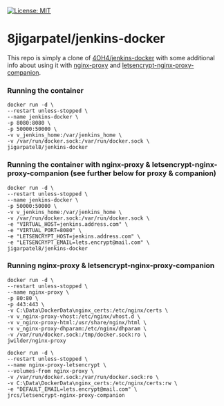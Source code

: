 [![License: MIT](https://img.shields.io/badge/License-MIT-yellow.svg)](https://opensource.org/licenses/MIT)

# 8jigarpatel/jenkins-docker

This repo is simply a clone of [4OH4/jenkins-docker](https://github.com/4OH4/jenkins-docker) with some additional info about using it with [nginx-proxy](https://github.com/nginx-proxy/nginx-proxy) and [letsencrypt-nginx-proxy-companion](https://github.com/nginx-proxy/docker-letsencrypt-nginx-proxy-companion).


### Running the container

```
docker run -d \
--restart unless-stopped \
--name jenkins-docker \
-p 8080:8080 \
-p 50000:50000 \
-v v_jenkins_home:/var/jenkins_home \
-v /var/run/docker.sock:/var/run/docker.sock \
jigarpatel8/jenkins-docker
```

### Running the container with nginx-proxy & letsencrypt-nginx-proxy-companion (see further below for proxy & companion)
```
docker run -d \
--restart unless-stopped \
--name jenkins-docker \
-p 50000:50000 \
-v v_jenkins_home:/var/jenkins_home \
-v /var/run/docker.sock:/var/run/docker.sock \
-e "VIRTUAL_HOST=jenkins.address.com" \
-e "VIRTUAL_PORT=8080" \
-e "LETSENCRYPT_HOST=jenkins.address.com" \
-e "LETSENCRYPT_EMAIL=lets.encrypt@mail.com" \
jigarpatel8/jenkins-docker
```

### Running nginx-proxy & letsencrypt-nginx-proxy-companion
```
docker run -d \
--restart unless-stopped \
--name nginx-proxy \
-p 80:80 \
-p 443:443 \
-v C:\Data\DockerData\nginx_certs:/etc/nginx/certs \
-v v_nginx-proxy-vhost:/etc/nginx/vhost.d \
-v v_nginx-proxy-html:/usr/share/nginx/html \
-v v_nginx-proxy-dhparam:/etc/nginx/dhparam \
-v /var/run/docker.sock:/tmp/docker.sock:ro \
jwilder/nginx-proxy

docker run -d \
--restart unless-stopped \
--name nginx-proxy-letsencrypt \
--volumes-from nginx-proxy \
-v /var/run/docker.sock:/var/run/docker.sock:ro \
-v C:\Data\DockerData\nginx_certs:/etc/nginx/certs:rw \
-e "DEFAULT_EMAIL=lets.encrypt@mail.com" \
jrcs/letsencrypt-nginx-proxy-companion
```

